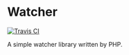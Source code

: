 # Watcher

[![Travis CI](https://travis-ci.org/MilesChou/php-watcher.svg?branch=master)](https://travis-ci.org/MilesChou/php-watcher)

A simple watcher library written by PHP.
